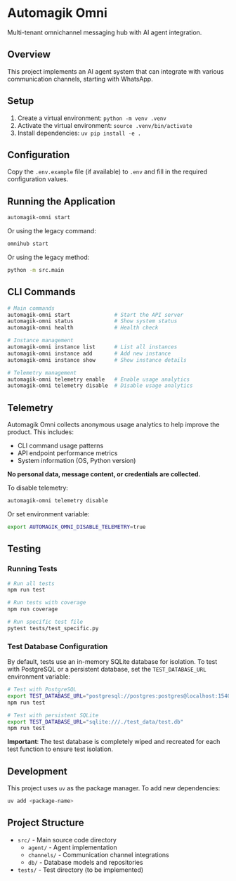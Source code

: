 # Automagik Omni

Multi-tenant omnichannel messaging hub with AI agent integration.

## Overview

This project implements an AI agent system that can integrate with various communication channels, starting with WhatsApp.

## Setup

1. Create a virtual environment: `python -m venv .venv`
2. Activate the virtual environment: `source .venv/bin/activate`
3. Install dependencies: `uv pip install -e .`

## Configuration

Copy the `.env.example` file (if available) to `.env` and fill in the required configuration values.

## Running the Application

```bash
automagik-omni start
```

Or using the legacy command:
```bash
omnihub start
```

Or using the legacy method:
```bash
python -m src.main
```

## CLI Commands

```bash
# Main commands
automagik-omni start              # Start the API server
automagik-omni status             # Show system status
automagik-omni health             # Health check

# Instance management
automagik-omni instance list      # List all instances
automagik-omni instance add       # Add new instance
automagik-omni instance show      # Show instance details

# Telemetry management
automagik-omni telemetry enable   # Enable usage analytics
automagik-omni telemetry disable  # Disable usage analytics
```

## Telemetry

Automagik Omni collects anonymous usage analytics to help improve the product. This includes:
- CLI command usage patterns
- API endpoint performance metrics
- System information (OS, Python version)

**No personal data, message content, or credentials are collected.**

To disable telemetry:
```bash
automagik-omni telemetry disable
```

Or set environment variable:
```bash
export AUTOMAGIK_OMNI_DISABLE_TELEMETRY=true
```

## Testing

### Running Tests

```bash
# Run all tests
npm run test

# Run tests with coverage
npm run coverage

# Run specific test file
pytest tests/test_specific.py
```

### Test Database Configuration

By default, tests use an in-memory SQLite database for isolation. To test with PostgreSQL or a persistent database, set the `TEST_DATABASE_URL` environment variable:

```bash
# Test with PostgreSQL
export TEST_DATABASE_URL="postgresql://postgres:postgres@localhost:15401/automagik_omni_test"
npm run test

# Test with persistent SQLite
export TEST_DATABASE_URL="sqlite:///./test_data/test.db"
npm run test
```

**Important**: The test database is completely wiped and recreated for each test function to ensure test isolation.

## Development

This project uses `uv` as the package manager. To add new dependencies:

```bash
uv add <package-name>
```

## Project Structure

- `src/` - Main source code directory
  - `agent/` - Agent implementation
  - `channels/` - Communication channel integrations
  - `db/` - Database models and repositories
- `tests/` - Test directory (to be implemented) 
